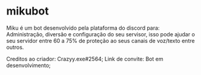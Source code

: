 # mikubot

Miku é um bot desenvolvido pela plataforma do discord para:
Administração, diversão e configuração do seu servisor, isso pode ajudar o seu servidor entre 60 a 75% de proteção ao seus canais de voz/texto entre outros.

Creditos ao criador: Crazyy.exe#2564;
Link de convite: Bot em desenvolvimento;
